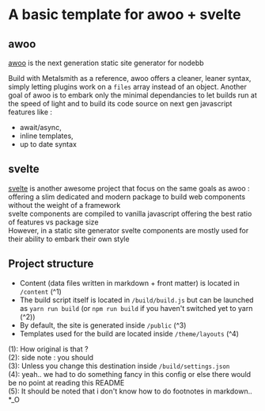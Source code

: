 # A basic template for awoo + svelte

## awoo
[awoo] is the next generation static site generator for nodebb

Build with Metalsmith as a reference, awoo offers a cleaner, leaner syntax, 
simply letting plugins work on a `files` array instead of an object.
Another goal of awoo is to embark only the minimal dependancies to let builds run at the speed of light
and to build its code source on next gen javascript features like :
* await/async, 
* inline templates,
* up to date syntax

## svelte
[svelte] is another awesome project that focus on the same goals as awoo : offering a slim dedicated and modern package to build web components without the weight of a framework  
svelte components are compiled to vanilla javascript offering the best ratio of features vs package size  
However, in a static site generator svelte components are mostly used for their ability to embark their own style

## Project structure

* Content (data files written in markdown + front matter) is located in `/content` (^1)
* The build script itself is located in `/build/build.js` but can be launched as `yarn run build` (or `npm run build` if you haven't switched yet to yarn (^2))
* By default, the site is generated inside `/public` (^3)
* Templates used for the build are located inside `/theme/layouts` (^4)


[awoo]:https://github.com/awoojs/awoo
[svelte]:https://svelte.technology/

(1): How original is that ?  
(2): side note : you should  
(3): Unless you change this destination inside `/build/settings.json`  
(4): yeah.. we had to do something fancy in this config or else there would be no point at reading this README  
(5): It should be noted that i don't know how to do footnotes in markdown.. *_O  
